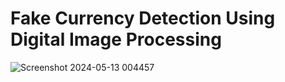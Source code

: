 # Fake Currency Detection Using Digital Image Processing







![Screenshot 2024-05-13 004457](https://github.com/IMUSARAZA/fake-currency-detector-python/assets/100912896/d54ceb3a-0999-42bf-9894-898b5bb8a51d)
